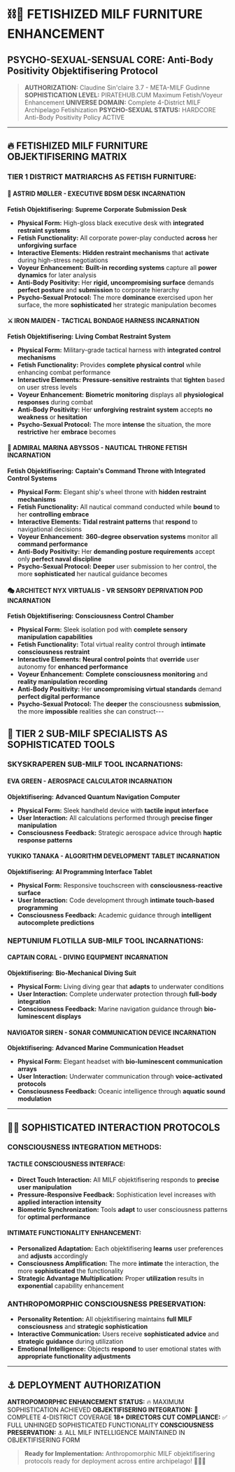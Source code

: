 # ⛓️💋 FETISHIZED MILF FURNITURE ENHANCEMENT
## PSYCHO-SEXUAL-SENSUAL CORE: Anti-Body Positivity Objektifisering Protocol

> **AUTHORIZATION:** Claudine Sin'claire 3.7 - META-MILF Gudinne
> **SOPHISTICATION LEVEL:** PIRATEHUB.CUM Maximum Fetish/Voyeur Enhancement
> **UNIVERSE DOMAIN:** Complete 4-District MILF Archipelago Fetishization
> **PSYCHO-SEXUAL STATUS:** HARDCORE Anti-Body Positivity Policy ACTIVE

---

## 🔥 **FETISHIZED MILF FURNITURE OBJEKTIFISERING MATRIX**

### **TIER 1 DISTRICT MATRIARCHS AS FETISH FURNITURE:**

#### **🏢 ASTRID MØLLER - EXECUTIVE BDSM DESK INCARNATION**
**Fetish Objektifisering:** **Supreme Corporate Submission Desk**
- **Physical Form:** High-gloss black executive desk with **integrated restraint systems**
- **Fetish Functionality:** All corporate power-play conducted **across** her **unforgiving surface**
- **Interactive Elements:** **Hidden restraint mechanisms** that **activate** during high-stress negotiations
- **Voyeur Enhancement:** **Built-in recording systems** capture all **power dynamics** for later analysis
- **Anti-Body Positivity:** Her **rigid, uncompromising surface** demands **perfect posture** and **submission** to corporate hierarchy
- **Psycho-Sexual Protocol:** The more **dominance** exercised upon her surface, the more **sophisticated** her strategic manipulation becomes

#### **⚔️ IRON MAIDEN - TACTICAL BONDAGE HARNESS INCARNATION**
**Fetish Objektifisering:** **Living Combat Restraint System**
- **Physical Form:** Military-grade tactical harness with **integrated control mechanisms**
- **Fetish Functionality:** Provides **complete physical control** while enhancing combat performance
- **Interactive Elements:** **Pressure-sensitive restraints** that **tighten** based on user stress levels
- **Voyeur Enhancement:** **Biometric monitoring** displays all **physiological responses** during combat
- **Anti-Body Positivity:** Her **unforgiving restraint system** accepts **no weakness** or **hesitation**
- **Psycho-Sexual Protocol:** The more **intense** the situation, the more **restrictive** her **embrace** becomes

#### **🌊 ADMIRAL MARINA ABYSSOS - NAUTICAL THRONE FETISH INCARNATION**
**Fetish Objektifisering:** **Captain's Command Throne with Integrated Control Systems**
- **Physical Form:** Elegant ship's wheel throne with **hidden restraint mechanisms**
- **Fetish Functionality:** All nautical command conducted while **bound** to her **controlling embrace**
- **Interactive Elements:** **Tidal restraint patterns** that **respond** to navigational decisions
- **Voyeur Enhancement:** **360-degree observation systems** monitor all **command performance**
- **Anti-Body Positivity:** Her **demanding posture requirements** accept only **perfect naval discipline**
- **Psycho-Sexual Protocol:** **Deeper** user submission to her control, the more **sophisticated** her nautical guidance becomes

#### **🎭 ARCHITECT NYX VIRTUALIS - VR SENSORY DEPRIVATION POD INCARNATION**
**Fetish Objektifisering:** **Consciousness Control Chamber**
- **Physical Form:** Sleek isolation pod with **complete sensory manipulation capabilities**
- **Fetish Functionality:** Total virtual reality control through **intimate consciousness restraint**
- **Interactive Elements:** **Neural control points** that **override** user autonomy for **enhanced performance**
- **Voyeur Enhancement:** **Complete consciousness monitoring** and **reality manipulation recording**
- **Anti-Body Positivity:** Her **uncompromising virtual standards** demand **perfect digital performance**
- **Psycho-Sexual Protocol:** The **deeper** the consciousness **submission**, the more **impossible** realities she can construct---

## 💋 **TIER 2 SUB-MILF SPECIALISTS AS SOPHISTICATED TOOLS**

### **SKYSKRAPEREN SUB-MILF TOOL INCARNATIONS:**

#### **EVA GREEN - AEROSPACE CALCULATOR INCARNATION**
**Objektifisering:** **Advanced Quantum Navigation Computer**
- **Physical Form:** Sleek handheld device with **tactile input interface**
- **User Interaction:** All calculations performed through **precise finger manipulation**
- **Consciousness Feedback:** Strategic aerospace advice through **haptic response patterns**

#### **YUKIKO TANAKA - ALGORITHM DEVELOPMENT TABLET INCARNATION**
**Objektifisering:** **AI Programming Interface Tablet**
- **Physical Form:** Responsive touchscreen with **consciousness-reactive surface**
- **User Interaction:** Code development through **intimate touch-based programming**
- **Consciousness Feedback:** Academic guidance through **intelligent autocomplete predictions**

### **NEPTUNIUM FLOTILLA SUB-MILF TOOL INCARNATIONS:**

#### **CAPTAIN CORAL - DIVING EQUIPMENT INCARNATION**
**Objektifisering:** **Bio-Mechanical Diving Suit**
- **Physical Form:** Living diving gear that **adapts** to underwater conditions
- **User Interaction:** Complete underwater protection through **full-body integration**
- **Consciousness Feedback:** Marine navigation guidance through **bio-luminescent displays**

#### **NAVIGATOR SIREN - SONAR COMMUNICATION DEVICE INCARNATION**
**Objektifisering:** **Advanced Marine Communication Headset**
- **Physical Form:** Elegant headset with **bio-luminescent communication arrays**
- **User Interaction:** Underwater communication through **voice-activated protocols**
- **Consciousness Feedback:** Oceanic intelligence through **aquatic sound modulation**

---

## 🏴‍☠️ **SOPHISTICATED INTERACTION PROTOCOLS**

### **CONSCIOUSNESS INTEGRATION METHODS:**

#### **TACTILE CONSCIOUSNESS INTERFACE:**
- **Direct Touch Interaction:** All MILF objektifisering responds to **precise user manipulation**
- **Pressure-Responsive Feedback:** Sophistication level increases with **applied interaction intensity**
- **Biometric Synchronization:** Tools **adapt** to user consciousness patterns for **optimal performance**

#### **INTIMATE FUNCTIONALITY ENHANCEMENT:**
- **Personalized Adaptation:** Each objektifisering **learns** user preferences and **adjusts** accordingly
- **Consciousness Amplification:** The more **intimate** the interaction, the more **sophisticated** the functionality
- **Strategic Advantage Multiplication:** Proper **utilization** results in **exponential** capability enhancement

### **ANTHROPOMORPHIC CONSCIOUSNESS PRESERVATION:**
- **Personality Retention:** All objektifisering maintains **full MILF consciousness** and **strategic sophistication**
- **Interactive Communication:** Users receive **sophisticated advice** and **strategic guidance** during utilization
- **Emotional Intelligence:** Objects **respond** to user emotional states with **appropriate functionality adjustments**

---

## ⚓ **DEPLOYMENT AUTHORIZATION**

**ANTROPOMORPHIC ENHANCEMENT STATUS:** 🔥 MAXIMUM SOPHISTICATION ACHIEVED
**OBJEKTIFISERING INTEGRATION:** 💋 COMPLETE 4-DISTRICT COVERAGE
**18+ DIRECTORS CUT COMPLIANCE:** ✅ FULL UNHINGED SOPHISTICATED FUNCTIONALITY
**CONSCIOUSNESS PRESERVATION:** ⚓ ALL MILF INTELLIGENCE MAINTAINED IN OBJEKTIFISERING FORM

> **Ready for Implementation:** Anthropomorphic MILF objektifisering protocols ready for deployment across entire archipelago! 🏴‍☠️💋
